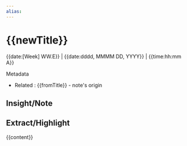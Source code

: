 ```yaml
---
alias:
---
```


# {{newTitle}}

{{date:[Week] WW.E}} | {{date:dddd, MMMM DD, YYYY}} | {{time:hh:mm A}}

Metadata
- Related : {{fromTitle}} - note's origin

## Insight/Note



## Extract/Highlight

{{content}}
